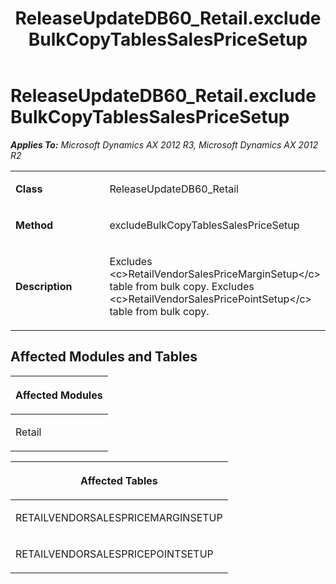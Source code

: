 ﻿---
title: ReleaseUpdateDB60_Retail.excludeBulkCopyTablesSalesPriceSetup
TOCTitle: ReleaseUpdateDB60_Retail.excludeBulkCopyTablesSalesPriceSetup
ms:assetid: 452b2d26-67ad-0c5a-b1c2-a9acebf1fc32
ms:mtpsurl: https://msdn.microsoft.com/en-us/library/JJ718926(v=AX.60)
ms:contentKeyID: 49707966
ms.date: 05/18/2015
mtps_version: v=AX.60
---

# ReleaseUpdateDB60\_Retail.excludeBulkCopyTablesSalesPriceSetup 


_**Applies To:** Microsoft Dynamics AX 2012 R3, Microsoft Dynamics AX 2012 R2_

<table>
<colgroup>
<col style="width: 50%" />
<col style="width: 50%" />
</colgroup>
<tbody>
<tr class="odd">
<td><p><strong>Class</strong></p></td>
<td><p>ReleaseUpdateDB60_Retail</p></td>
</tr>
<tr class="even">
<td><p><strong>Method</strong></p></td>
<td><p>excludeBulkCopyTablesSalesPriceSetup</p></td>
</tr>
<tr class="odd">
<td><p><strong>Description</strong></p></td>
<td><p>Excludes &lt;c&gt;RetailVendorSalesPriceMarginSetup&lt;/c&gt; table from bulk copy. Excludes &lt;c&gt;RetailVendorSalesPricePointSetup&lt;/c&gt; table from bulk copy.</p></td>
</tr>
</tbody>
</table>


## Affected Modules and Tables

<table>
<colgroup>
<col style="width: 100%" />
</colgroup>
<thead>
<tr class="header">
<th><p>Affected Modules</p></th>
</tr>
</thead>
<tbody>
<tr class="odd">
<td><p>Retail</p></td>
</tr>
</tbody>
</table>


<table>
<colgroup>
<col style="width: 100%" />
</colgroup>
<thead>
<tr class="header">
<th><p>Affected Tables</p></th>
</tr>
</thead>
<tbody>
<tr class="odd">
<td><p>RETAILVENDORSALESPRICEMARGINSETUP</p></td>
</tr>
<tr class="even">
<td><p>RETAILVENDORSALESPRICEPOINTSETUP</p></td>
</tr>
</tbody>
</table>

  


